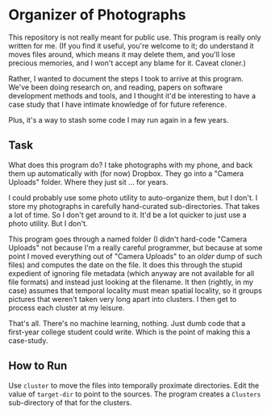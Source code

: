 # Organizer of Photographs

This repository is not really meant for public use. This program is
really only written for me. (If you find it useful, you're welcome to
it; do understand it moves files around, which means it may delete
them, and you'll lose precious memories, and I won't accept any blame
for it. Caveat cloner.)

Rather, I wanted to document the steps I took to arrive at this
program. We've been doing research on, and reading, papers on software
development methods and tools, and I thought it'd be interesting to
have a case study that I have intimate knowledge of for future
reference.

Plus, it's a way to stash some code I may run again in a few years.

## Task

What does this program do? I take photographs with my phone, and back
them up automatically with (for now) Dropbox. They go into a "Camera 
Uploads" folder. Where they just sit … for years.

I could probably use some photo utility to auto-organize them, but I
don't. I store my photographs in carefully hand-curated
sub-directories. That takes a lot of time. So I don't get around to
it. It'd be a lot quicker to just use a photo utility. But I don't.

This program goes through a named folder (I didn't hard-code "Camera
Uploads" not because I'm a really careful programmer, but because at
some point I moved everything out of "Camera Uploads" to an _older_
dump of such files) and computes the date on the file. It does this
through the stupid expedient of ignoring file metadata (which anyway
are not available for all file formats) and instead just looking at
the filename. It then (rightly, in my case) assumes that temporal
locality must mean spatial locality, so it groups pictures that
weren't taken very long apart into clusters. I then get to process
each cluster at my leisure.

That's all. There's no machine learning, nothing. Just dumb code that
a first-year college student could write. Which is the point of making
this a case-study.

## How to Run

Use `cluster` to move the files into temporally proximate directories.
Edit the value of `target-dir` to point to the sources. The program
creates a `Clusters` sub-directory of that for the clusters.
